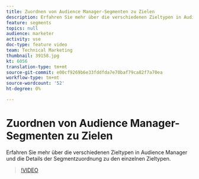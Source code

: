 ```yaml
---
title: Zuordnen von Audience Manager-Segmenten zu Zielen
description: Erfahren Sie mehr über die verschiedenen Zieltypen in Audience Manager und die Details der Segmentzuordnung zu den einzelnen Zieltypen.
feature: segments
topics: null
audience: marketer
activity: use
doc-type: feature video
team: Technical Marketing
thumbnail: 39158.jpg
kt: 6056
translation-type: tm+mt
source-git-commit: e00cf9269b6e33fddfda7e70baf79ca82f7a70ea
workflow-type: tm+mt
source-wordcount: '52'
ht-degree: 0%

---
```



# Zuordnen von Audience Manager-Segmenten zu Zielen

Erfahren Sie mehr über die verschiedenen Zieltypen in Audience Manager und die Details der Segmentzuordnung zu den einzelnen Zieltypen.

>[!VIDEO](https://video.tv.adobe.com/v/39158/?quality=12&learn=on)
